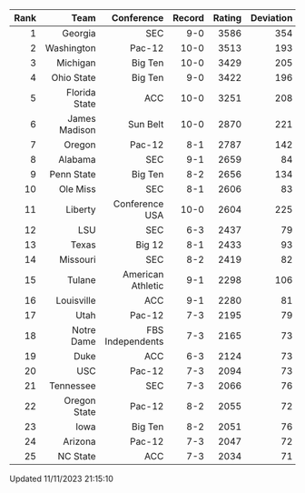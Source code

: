 | Rank  | Team                 | Conference           | Record   | Rating | Deviation |
| ---:  | ---:                 | ---:                 | ---:     | ---:   | ---:      |
| 1     | Georgia              | SEC                  | 9-0      | 3586   | 354       |
| 2     | Washington           | Pac-12               | 10-0     | 3513   | 193       |
| 3     | Michigan             | Big Ten              | 10-0     | 3429   | 205       |
| 4     | Ohio State           | Big Ten              | 9-0      | 3422   | 196       |
| 5     | Florida State        | ACC                  | 10-0     | 3251   | 208       |
| 6     | James Madison        | Sun Belt             | 10-0     | 2870   | 221       |
| 7     | Oregon               | Pac-12               | 8-1      | 2787   | 142       |
| 8     | Alabama              | SEC                  | 9-1      | 2659   | 84        |
| 9     | Penn State           | Big Ten              | 8-2      | 2656   | 134       |
| 10    | Ole Miss             | SEC                  | 8-1      | 2606   | 83        |
| 11    | Liberty              | Conference USA       | 10-0     | 2604   | 225       |
| 12    | LSU                  | SEC                  | 6-3      | 2437   | 79        |
| 13    | Texas                | Big 12               | 8-1      | 2433   | 93        |
| 14    | Missouri             | SEC                  | 8-2      | 2419   | 82        |
| 15    | Tulane               | American Athletic    | 9-1      | 2298   | 106       |
| 16    | Louisville           | ACC                  | 9-1      | 2280   | 81        |
| 17    | Utah                 | Pac-12               | 7-3      | 2195   | 79        |
| 18    | Notre Dame           | FBS Independents     | 7-3      | 2165   | 73        |
| 19    | Duke                 | ACC                  | 6-3      | 2124   | 73        |
| 20    | USC                  | Pac-12               | 7-3      | 2094   | 73        |
| 21    | Tennessee            | SEC                  | 7-3      | 2066   | 76        |
| 22    | Oregon State         | Pac-12               | 8-2      | 2055   | 72        |
| 23    | Iowa                 | Big Ten              | 8-2      | 2051   | 76        |
| 24    | Arizona              | Pac-12               | 7-3      | 2047   | 72        |
| 25    | NC State             | ACC                  | 7-3      | 2034   | 71        |

Updated 11/11/2023 21:15:10
